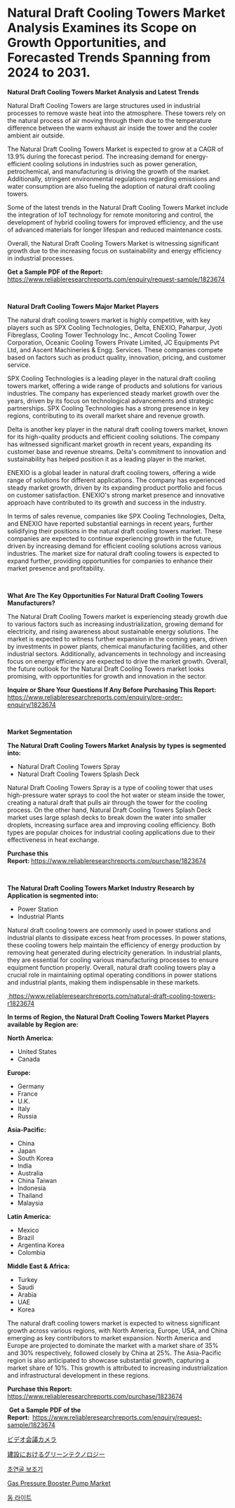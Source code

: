<p><h1>Natural Draft Cooling Towers Market Analysis Examines its Scope on Growth Opportunities, and Forecasted Trends Spanning from 2024 to 2031.</h1></p><p><strong>Natural Draft Cooling Towers Market Analysis and Latest Trends</strong></p>
<p><p>Natural Draft Cooling Towers are large structures used in industrial processes to remove waste heat into the atmosphere. These towers rely on the natural process of air moving through them due to the temperature difference between the warm exhaust air inside the tower and the cooler ambient air outside.</p><p>The Natural Draft Cooling Towers Market is expected to grow at a CAGR of 13.9% during the forecast period. The increasing demand for energy-efficient cooling solutions in industries such as power generation, petrochemical, and manufacturing is driving the growth of the market. Additionally, stringent environmental regulations regarding emissions and water consumption are also fueling the adoption of natural draft cooling towers.</p><p>Some of the latest trends in the Natural Draft Cooling Towers Market include the integration of IoT technology for remote monitoring and control, the development of hybrid cooling towers for improved efficiency, and the use of advanced materials for longer lifespan and reduced maintenance costs.</p><p>Overall, the Natural Draft Cooling Towers Market is witnessing significant growth due to the increasing focus on sustainability and energy efficiency in industrial processes.</p></p>
<p><strong>Get a Sample PDF of the Report:&nbsp;</strong> <a href="https://www.reliableresearchreports.com/enquiry/request-sample/1823674">https://www.reliableresearchreports.com/enquiry/request-sample/1823674</a></p>
<p>&nbsp;</p>
<p><strong>Natural Draft Cooling Towers Major Market Players</strong></p>
<p><p>The natural draft cooling towers market is highly competitive, with key players such as SPX Cooling Technologies, Delta, ENEXIO, Paharpur, Jyoti Fibreglass, Cooling Tower Technology Inc., Amcot Cooling Tower Corporation, Oceanic Cooling Towers Private Limited, JC Equipments Pvt Ltd, and Ascent Machineries & Engg. Services. These companies compete based on factors such as product quality, innovation, pricing, and customer service.</p><p>SPX Cooling Technologies is a leading player in the natural draft cooling towers market, offering a wide range of products and solutions for various industries. The company has experienced steady market growth over the years, driven by its focus on technological advancements and strategic partnerships. SPX Cooling Technologies has a strong presence in key regions, contributing to its overall market share and revenue growth.</p><p>Delta is another key player in the natural draft cooling towers market, known for its high-quality products and efficient cooling solutions. The company has witnessed significant market growth in recent years, expanding its customer base and revenue streams. Delta's commitment to innovation and sustainability has helped position it as a leading player in the market.</p><p>ENEXIO is a global leader in natural draft cooling towers, offering a wide range of solutions for different applications. The company has experienced steady market growth, driven by its expanding product portfolio and focus on customer satisfaction. ENEXIO's strong market presence and innovative approach have contributed to its growth and success in the industry.</p><p>In terms of sales revenue, companies like SPX Cooling Technologies, Delta, and ENEXIO have reported substantial earnings in recent years, further solidifying their positions in the natural draft cooling towers market. These companies are expected to continue experiencing growth in the future, driven by increasing demand for efficient cooling solutions across various industries. The market size for natural draft cooling towers is expected to expand further, providing opportunities for companies to enhance their market presence and profitability.</p></p>
<p>&nbsp;</p>
<p><strong>What Are The Key Opportunities For Natural Draft Cooling Towers Manufacturers?</strong></p>
<p><p>The Natural Draft Cooling Towers market is experiencing steady growth due to various factors such as increasing industrialization, growing demand for electricity, and rising awareness about sustainable energy solutions. The market is expected to witness further expansion in the coming years, driven by investments in power plants, chemical manufacturing facilities, and other industrial sectors. Additionally, advancements in technology and increasing focus on energy efficiency are expected to drive the market growth. Overall, the future outlook for the Natural Draft Cooling Towers market looks promising, with opportunities for growth and innovation in the sector.</p></p>
<p><strong>Inquire or Share Your Questions If Any Before Purchasing This Report:</strong> <a href="https://www.reliableresearchreports.com/enquiry/pre-order-enquiry/1823674">https://www.reliableresearchreports.com/enquiry/pre-order-enquiry/1823674</a></p>
<p>&nbsp;</p>
<p><strong>Market Segmentation</strong></p>
<p><strong>The Natural Draft Cooling Towers Market Analysis by types is segmented into:</strong></p>
<p><ul><li>Natural Draft Cooling Towers Spray</li><li>Natural Draft Cooling Towers Splash Deck</li></ul></p>
<p><p>Natural Draft Cooling Towers Spray is a type of cooling tower that uses high-pressure water sprays to cool the hot water or steam inside the tower, creating a natural draft that pulls air through the tower for the cooling process. On the other hand, Natural Draft Cooling Towers Splash Deck market uses large splash decks to break down the water into smaller droplets, increasing surface area and improving cooling efficiency. Both types are popular choices for industrial cooling applications due to their effectiveness in heat exchange.</p></p>
<p><strong>Purchase this Report:&nbsp;</strong><a href="https://www.reliableresearchreports.com/purchase/1823674">https://www.reliableresearchreports.com/purchase/1823674</a></p>
<p>&nbsp;</p>
<p><strong>The Natural Draft Cooling Towers Market Industry Research by Application is segmented into:</strong></p>
<p><ul><li>Power Station</li><li>Industrial Plants</li></ul></p>
<p><p>Natural draft cooling towers are commonly used in power stations and industrial plants to dissipate excess heat from processes. In power stations, these cooling towers help maintain the efficiency of energy production by removing heat generated during electricity generation. In industrial plants, they are essential for cooling various manufacturing processes to ensure equipment function properly. Overall, natural draft cooling towers play a crucial role in maintaining optimal operating conditions in power stations and industrial plants, making them indispensable in these markets.</p></p>
<p><a href="https://www.reliableresearchreports.com/natural-draft-cooling-towers-r1823674">&nbsp;https://www.reliableresearchreports.com/natural-draft-cooling-towers-r1823674</a></p>
<p><strong>In terms of Region, the Natural Draft Cooling Towers Market Players available by Region are:</strong></p>
<p>
    <p> <strong> North America: </strong>
        <ul>
            <li>United States</li>
            <li>Canada</li>
        </ul>
        </p> 
    <p> <strong> Europe: </strong>
        <ul>
            <li>Germany</li>
            <li>France</li>
            <li>U.K.</li>
            <li>Italy</li>
            <li>Russia</li>
        </ul>
        </p> 
    <p> <strong> Asia-Pacific: </strong>
        <ul>
            <li>China</li>
            <li>Japan</li>
            <li>South Korea</li>
            <li>India</li>
            <li>Australia</li>
            <li>China Taiwan</li>
            <li>Indonesia</li>
            <li>Thailand</li>
            <li>Malaysia</li>
        </ul>
        </p> 
    <p> <strong> Latin America: </strong>
        <ul>
            <li>Mexico</li>
            <li>Brazil</li>
            <li>Argentina Korea</li>
            <li>Colombia</li>
        </ul>
        </p> 
    <p> <strong> Middle East & Africa: </strong>
        <ul>
            <li>Turkey</li>
            <li>Saudi</li>
            <li>Arabia</li>
            <li>UAE</li>
            <li>Korea</li>
        </ul>
    </p>
    </p>
<p><p>The natural draft cooling towers market is expected to witness significant growth across various regions, with North America, Europe, USA, and China emerging as key contributors to market expansion. North America and Europe are projected to dominate the market with a market share of 35% and 30% respectively, followed closely by China at 25%. The Asia-Pacific region is also anticipated to showcase substantial growth, capturing a market share of 10%. This growth is attributed to increasing industrialization and infrastructural development in these regions.</p></p>
<p><strong>Purchase this Report: </strong><a href="https://www.reliableresearchreports.com/purchase/1823674">https://www.reliableresearchreports.com/purchase/1823674</a></p>
<p>&nbsp;<strong>Get a Sample PDF of the Report:&nbsp;&nbsp;</strong><a href="https://www.reliableresearchreports.com/enquiry/request-sample/1823674">https://www.reliableresearchreports.com/enquiry/request-sample/1823674</a></p>
<p><strong></strong></p>
<p><p><a href="https://github.com/oafhukehf4709715/Market-Research-Report-List-1/blob/main/638187626610.md">ビデオ会議カメラ</a></p><p><a href="https://medium.com/@zulu.dawn/%E5%BB%BA%E8%A8%AD%E5%B8%82%E5%A0%B4%E3%81%AB%E3%81%8A%E3%81%91%E3%82%8B%E7%B7%91%E3%81%AE%E6%8A%80%E8%A1%93%E3%81%AE%E5%B8%82%E5%A0%B4%E8%A6%8F%E6%A8%A1-cagr-%E3%83%88%E3%83%AC%E3%83%B3%E3%83%892024%E5%B9%B4%E3%81%8B%E3%82%892030%E5%B9%B4-0f90d13f9b4e">建設におけるグリーンテクノロジー</a></p><p><a href="https://medium.com/@briaabshire/%EC%8A%88%ED%94%84%EB%9D%BC-%EB%A7%90%EB%A0%88%EC%98%AC%EB%9D%BC-%EC%95%84%ED%86%A0%EC%A0%9C-%EC%8B%9C%EC%9E%A5-%EA%B2%BD%EC%9F%81-%EB%B6%84%EC%84%9D-%EC%8B%9C%EC%9E%A5-%EB%8F%99%ED%96%A5-%EB%B0%8F-2031%EB%85%84%EA%B9%8C%EC%A7%80%EC%9D%98-%EC%98%88%EC%B8%A1-31f271bdcf83">초연골 보조기</a></p><p><a href="https://github.com/joannagoyvaerts/Market-Research-Report-List-2/blob/main/gas-pressure-booster-pump-market.md">Gas Pressure Booster Pump Market</a></p><p><a href="https://github.com/GabrielBlanda5656/Market-Research-Report-List-1/blob/main/932257424652.md">돔 라이트</a></p></p>